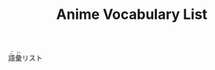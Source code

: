 ﻿---
layout: default
title: Anime Vocabulary List
parent: <ruby>語彙<rt>ごい</rt></ruby> Vocabulary
nav_order: 6
has_children: true
---

<ruby>語彙<rt>ごい</rt></ruby>リスト
